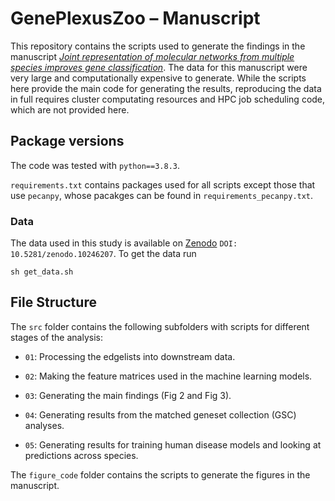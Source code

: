 # GenePlexusZoo – Manuscript
This repository contains the scripts used to generate the findings in the manuscript [*Joint representation of molecular networks from multiple species improves gene classification*](https://journals.plos.org/ploscompbiol/article?id=10.1371/journal.pcbi.1011773). The data for this manuscript were very large and computationally expensive to generate. While the scripts here provide the main code for generating the results, reproducing the data in full requires cluster computating resources and HPC job scheduling code, which are not provided here.

## Package versions

The code was tested with `python==3.8.3`.

`requirements.txt` contains packages used for all scripts except those that use `pecanpy`, whose pacakges can be found in `requirements_pecanpy.txt`.

### Data
The data used in this study is available on [Zenodo](https://zenodo.org/records/10246207) `DOI: 10.5281/zenodo.10246207`. To get the data run
```
sh get_data.sh
```

## File Structure

The `src` folder contains the following subfolders with scripts for different stages of the analysis: 

* `01`: Processing the edgelists into downstream data.

* `02`: Making the feature matrices used in the machine learning models.  

* `03`: Generating the main findings (Fig 2 and Fig 3).  

* `04`: Generating results from the matched geneset collection (GSC) analyses.  

* `05`: Generating results for training human disease models and looking at predictions across species. 

The `figure_code` folder contains the scripts to generate the figures in the manuscript.  
